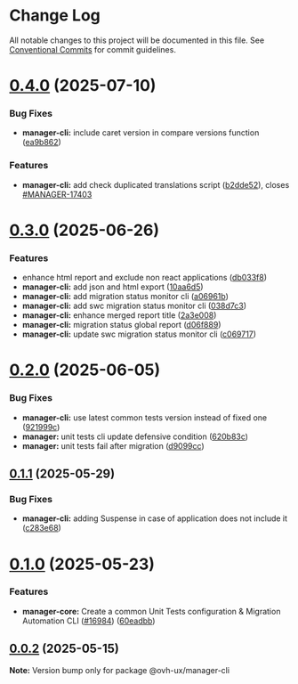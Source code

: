 # Change Log

All notable changes to this project will be documented in this file.
See [Conventional Commits](https://conventionalcommits.org) for commit guidelines.

# [0.4.0](https://github.com/ovh/manager/compare/@ovh-ux/manager-cli@0.3.0...@ovh-ux/manager-cli@0.4.0) (2025-07-10)


### Bug Fixes

* **manager-cli:** include caret version in compare versions function ([ea9b862](https://github.com/ovh/manager/commit/ea9b86270ebc38f2f2b39bec12cf3a1df2dcd253))


### Features

* **manager-cli:** add check duplicated translations script ([b2dde52](https://github.com/ovh/manager/commit/b2dde527e19f090c5e0f733cd3a861173ae4e9eb)), closes [#MANAGER-17403](https://github.com/ovh/manager/issues/MANAGER-17403)





# [0.3.0](https://github.com/ovh/manager/compare/@ovh-ux/manager-cli@0.2.0...@ovh-ux/manager-cli@0.3.0) (2025-06-26)


### Features

* enhance html report and exclude non react applications ([db033f8](https://github.com/ovh/manager/commit/db033f8b9c67e3bb2995f4d40b4a43c9da230717))
* **manager-cli:** add json and html export ([10aa6d5](https://github.com/ovh/manager/commit/10aa6d5674866a7b5530c2a7268bf220bc531186))
* **manager-cli:** add migration status monitor cli ([a06961b](https://github.com/ovh/manager/commit/a06961bb3cd689a25be186491a20d205bddfaf82))
* **manager-cli:** add swc migration status monitor cli ([038d7c3](https://github.com/ovh/manager/commit/038d7c370bbecfa2a059cbc27d290a15f0e9dcd0))
* **manager-cli:** enhance merged report title ([2a3e008](https://github.com/ovh/manager/commit/2a3e0087299e0738e38cff6b5961c8bc3dabff3a))
* **manager-cli:** migration status global report ([d06f889](https://github.com/ovh/manager/commit/d06f88908fa0ab7e6566560966d0fa01fd39b237))
* **manager-cli:** update swc migration status monitor cli ([c069717](https://github.com/ovh/manager/commit/c069717cda1c0db5711b51b997087632fe20d6f0))





# [0.2.0](https://github.com/ovh/manager/compare/@ovh-ux/manager-cli@0.1.1...@ovh-ux/manager-cli@0.2.0) (2025-06-05)


### Bug Fixes

* **manager-cli:** use latest common tests version instead of fixed one ([921999c](https://github.com/ovh/manager/commit/921999c32b277c53565da66cc96fd6a9a82bac47))
* **manager:** unit tests cli update defensive condition ([620b83c](https://github.com/ovh/manager/commit/620b83ccf4bda53038f0b7ed2f0eef80ada69a21))
* **manager:** unit tests fail after migration ([d9099cc](https://github.com/ovh/manager/commit/d9099cc74ae3d5055564216c2885847eb586c202))





## [0.1.1](https://github.com/ovh/manager/compare/@ovh-ux/manager-cli@0.1.0...@ovh-ux/manager-cli@0.1.1) (2025-05-29)


### Bug Fixes

* **manager-cli:** adding Suspense in case of application does not include it ([c283e68](https://github.com/ovh/manager/commit/c283e68231ee7364752ab4f0f9306079fa0e463e))





# [0.1.0](https://github.com/ovh/manager/compare/@ovh-ux/manager-cli@0.0.2...@ovh-ux/manager-cli@0.1.0) (2025-05-23)


### Features

* **manager-core:** Create a common Unit Tests configuration & Migration Automation CLI ([#16984](https://github.com/ovh/manager/issues/16984)) ([60eadbb](https://github.com/ovh/manager/commit/60eadbb129c651cc334c55629733e7f900981f3b))





## [0.0.2](https://github.com/ovh/manager/compare/@ovh-ux/manager-cli@0.0.1...@ovh-ux/manager-cli@0.0.2) (2025-05-15)

**Note:** Version bump only for package @ovh-ux/manager-cli
